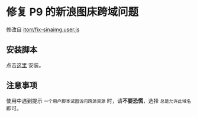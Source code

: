 # 修复 P9 的新浪图床跨域问题

修改自 [itorr/fix-sinaimg.user.js](https://github.com/itorr/fix-sinaimg.user.js/)

## 安装脚本

点击[这里](https://github.com/ctgnauh/p9-sinaimg-fixer.user.js/raw/main/fix-sinaimg.user.js) 安装。

## 注意事项

使用中遇到提示 `一个用户脚本试图访问跨源资源` 时，请**不要恐慌**，选择 `总是允许此域名` 即可。
